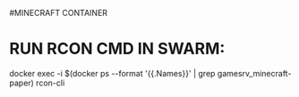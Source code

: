 #MINECRAFT CONTAINER

<h1>RUN RCON CMD IN SWARM:</h1>
<!-- this will grab running container in swarm using your service name "gamesrv_minecraft-paper" regardless of container hash value -->
    docker exec -i $(docker ps --format '{{.Names}}' | grep gamesrv_minecraft-paper) rcon-cli